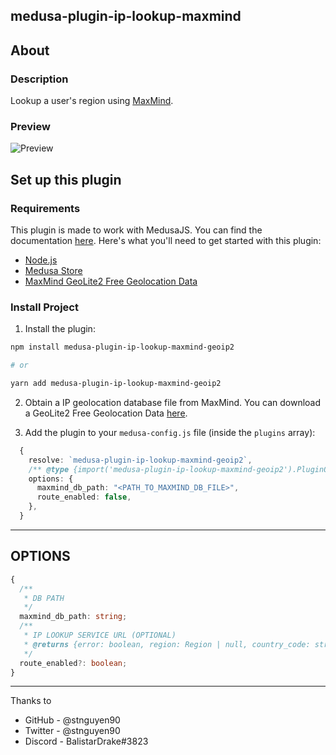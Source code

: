 ## medusa-plugin-ip-lookup-maxmind

## About

### Description

Lookup a user's region using [MaxMind](https://www.maxmind.com/en/geoip2-services-and-databases).

### Preview

![Preview](/docs/preview.png)

## Set up this plugin

### Requirements

This plugin is made to work with MedusaJS. You can find the documentation [here](https://medusajs.com). Here's what you'll need to get started with this plugin:

- [Node.js](https://nodejs.org/en/)
- [Medusa Store](https://docs.medusajs.com/quickstart/quick-start/)
- [MaxMind GeoLite2 Free Geolocation Data](https://dev.maxmind.com/geoip/geolite2-free-geolocation-data)

### Install Project

1. Install the plugin:

```bash
npm install medusa-plugin-ip-lookup-maxmind-geoip2

# or

yarn add medusa-plugin-ip-lookup-maxmind-geoip2
```

2. Obtain a IP geolocation database file from MaxMind. You can download a GeoLite2 Free Geolocation Data [here](https://dev.maxmind.com/geoip/geolite2-free-geolocation-data).

3. Add the plugin to your `medusa-config.js` file (inside the `plugins` array):

```ts
  {
    resolve: `medusa-plugin-ip-lookup-maxmind-geoip2`,
    /** @type {import('medusa-plugin-ip-lookup-maxmind-geoip2').PluginOptions} */
    options: {
      maxmind_db_path: "<PATH_TO_MAXMIND_DB_FILE>",
      route_enabled: false,
    },
  }
```

---

## OPTIONS

```ts
{
  /**
   * DB PATH
   */
  maxmind_db_path: string;
  /**
   * IP LOOKUP SERVICE URL (OPTIONAL)
   * @returns {error: boolean, region: Region | null, country_code: string | null}
   */
  route_enabled?: boolean;
}
```

---
Thanks to

- GitHub - @stnguyen90
- Twitter - @stnguyen90
- Discord - BalistarDrake#3823
